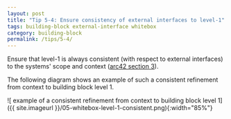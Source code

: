 ```yaml
---
layout: post
title: "Tip 5-4: Ensure consistency of external interfaces to level-1"
tags: building-block external-interface whitebox
category: building-block
permalink: /tips/5-4/
---
```


Ensure that level-1 is always consistent (with respect to external interfaces)
to the systems' scope and context ([arc42 section 3](/section-3)).

The following diagram shows an example of such a consistent refinement from
context to building block level 1.

![ example of a consistent refinement from context to building block level 1]({{ site.imageurl }}/05-whitebox-level-1-consistent.png){:width="85%"}
